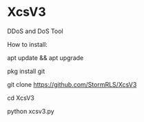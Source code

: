 # XcsV3
DDoS and DoS Tool

How to install:

apt update && apt upgrade

pkg install git

git clone 
https://github.com/StormRLS/XcsV3

cd XcsV3

python xcsv3.py
